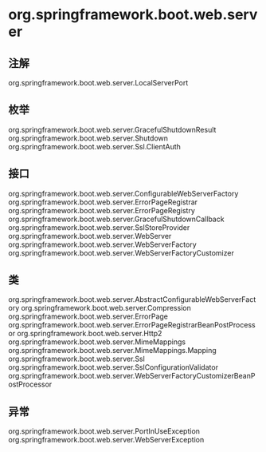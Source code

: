 # org.springframework.boot.web.server

## 注解

org.springframework.boot.web.server.LocalServerPort

## 枚举

org.springframework.boot.web.server.GracefulShutdownResult
org.springframework.boot.web.server.Shutdown
org.springframework.boot.web.server.Ssl.ClientAuth

## 接口

org.springframework.boot.web.server.ConfigurableWebServerFactory
org.springframework.boot.web.server.ErrorPageRegistrar
org.springframework.boot.web.server.ErrorPageRegistry
org.springframework.boot.web.server.GracefulShutdownCallback
org.springframework.boot.web.server.SslStoreProvider
org.springframework.boot.web.server.WebServer
org.springframework.boot.web.server.WebServerFactory
org.springframework.boot.web.server.WebServerFactoryCustomizer<T extends WebServerFactory>

## 类

org.springframework.boot.web.server.AbstractConfigurableWebServerFactory
org.springframework.boot.web.server.Compression
org.springframework.boot.web.server.ErrorPage
org.springframework.boot.web.server.ErrorPageRegistrarBeanPostProcessor
org.springframework.boot.web.server.Http2
org.springframework.boot.web.server.MimeMappings
org.springframework.boot.web.server.MimeMappings.Mapping
org.springframework.boot.web.server.Ssl
org.springframework.boot.web.server.SslConfigurationValidator
org.springframework.boot.web.server.WebServerFactoryCustomizerBeanPostProcessor

## 异常

org.springframework.boot.web.server.PortInUseException
org.springframework.boot.web.server.WebServerException





